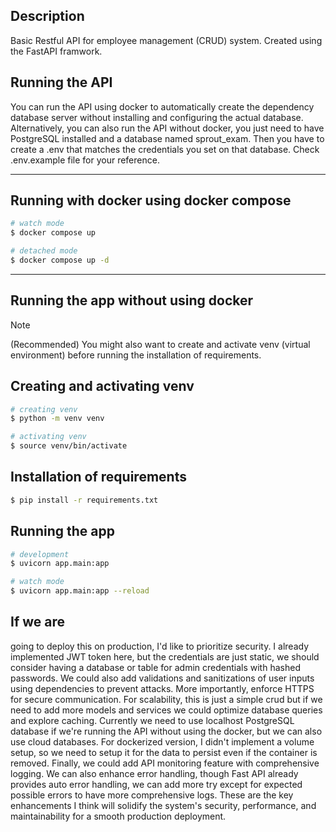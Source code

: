 ## Description
Basic Restful API for employee management (CRUD) system. Created using the FastAPI framwork.

## Running the API
You can run the API using docker to automatically create the dependency database server without installing and configuring the actual database.
Alternatively, you can also run the API without docker, you just need to have PostgreSQL installed and a database named sprout_exam.
Then you have to create a .env that matches the credentials you set on that database. Check .env.example file for your reference.

---


## Running with docker using docker compose
```bash
# watch mode
$ docker compose up

# detached mode
$ docker compose up -d
```

---


## Running the app without using docker
> [!NOTE]
> (Recommended) You might also want to create and activate venv (virtual environment) before running the installation of requirements.

## Creating and activating venv
```bash
# creating venv
$ python -m venv venv

# activating venv
$ source venv/bin/activate
```


## Installation of requirements
```bash
$ pip install -r requirements.txt
```

## Running the app
```bash
# development
$ uvicorn app.main:app

# watch mode
$ uvicorn app.main:app --reload
```

## If we are
going to deploy this on production, I'd like to prioritize security. I already implemented JWT token here, but the credentials are just static, we should consider having a database or table for admin credentials with hashed passwords. We could also add validations and sanitizations of user inputs using dependencies to prevent attacks. More importantly, enforce HTTPS for secure communication. For scalability, this is just a simple crud but if we need to add more models and services we could optimize database queries and explore caching. Currently we need to use localhost PostgreSQL database if we're running the API without using the docker, but we can also use cloud databases. For dockerized version, I didn't implement a volume setup, so we need to setup it for the data to persist even if the container is removed. Finally, we could add API monitoring feature with comprehensive logging. We can also enhance error handling, though Fast API already provides auto error handling, we can add more try except for expected possible errors to have more comprehensive logs. These are the key enhancements I think will solidify the system's security, performance, and maintainability for a smooth production deployment.
